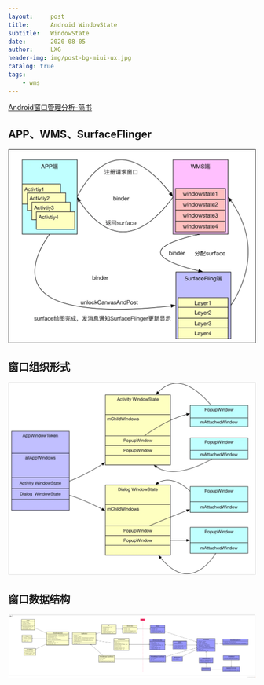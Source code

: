 ```yaml
---
layout:     post
title:      Android WindowState
subtitle:   WindowState
date:       2020-08-05
author:     LXG
header-img: img/post-bg-miui-ux.jpg
catalog: true
tags:
    - wms
---
```


[Android窗口管理分析-简书](https://www.jianshu.com/p/e4b19fc36a0e)

## APP、WMS、SurfaceFlinger

![window_system](/images/wms/window_system.webp)

## 窗口组织形式

![window_type](/images/wms/window_type.webp)

## 窗口数据结构

![window_state](/images/wms/window_state.png)


